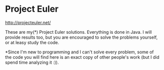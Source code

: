 Project Euler
=============

http://projecteuler.net/

These are my(*) Project Euler solutions. Everything is done in Java. I will provide results too, but you are encouraged to solve the problems yourself, or at leasy study the code.

*Since I'm new to programming and I can't solve every problem, some of the code you will find here is an exact copy of other people's work (but I did spend time analyzing it :)).

